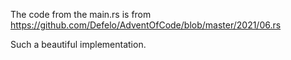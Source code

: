 The code from the main.rs is from https://github.com/Defelo/AdventOfCode/blob/master/2021/06.rs

Such a beautiful implementation.